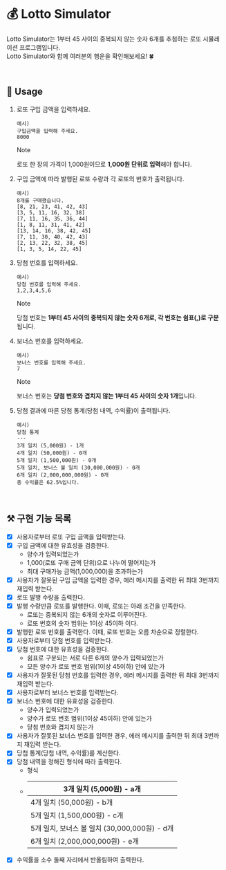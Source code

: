 # :moneybag: Lotto Simulator  

Lotto Simulator는 1부터 45 사이의 중복되지 않는 숫자 6개를 추첨하는 로또 시뮬레이션 프로그램입니다.  
Lotto Simulator와 함께 여러분의 행운을 확인해보세요! :four_leaf_clover:  

<br/>

## :rocket: Usage  

1. 로또 구입 금액을 입력하세요.
    ```
    예시) 
    구입금액을 입력해 주세요.
    8000
    ```
    > [!NOTE]  
    > 로또 한 장의 가격이 1,000원이므로 **1,000원 단위로 입력**해야 합니다.  
    
2. 구입 금액에 따라 발행된 로또 수량과 각 로또의 번호가 출력됩니다.
    ```
    예시) 
    8개를 구매했습니다.
    [8, 21, 23, 41, 42, 43] 
    [3, 5, 11, 16, 32, 38] 
    [7, 11, 16, 35, 36, 44] 
    [1, 8, 11, 31, 41, 42] 
    [13, 14, 16, 38, 42, 45] 
    [7, 11, 30, 40, 42, 43] 
    [2, 13, 22, 32, 38, 45] 
    [1, 3, 5, 14, 22, 45]
    ```   
   
3. 당첨 번호를 입력하세요. 
    ```
    예시) 
    당첨 번호를 입력해 주세요.
    1,2,3,4,5,6
    ```
    > [!NOTE]  
    > 당첨 번호는 **1부터 45 사이의 중복되지 않는 숫자 6개로, 각 번호는 쉼표(,)로 구분**됩니다.  

4. 보너스 번호를 입력하세요.
    ```
    예시)
    보너스 번호를 입력해 주세요.
    7
    ```
    > [!NOTE]  
    > 보너스 번호는 **당첨 번호와 겹치지 않는 1부터 45 사이의 숫자 1개**입니다.  

5. 당첨 결과에 따른 당첨 통계(당첨 내역, 수익률)이 출력됩니다.
     ```
    예시)
    당첨 통계
    ---
    3개 일치 (5,000원) - 1개
    4개 일치 (50,000원) - 0개
    5개 일치 (1,500,000원) - 0개
    5개 일치, 보너스 볼 일치 (30,000,000원) - 0개
    6개 일치 (2,000,000,000원) - 0개
    총 수익률은 62.5%입니다.
    ```

<br/> 

## :hammer_and_pick: 구현 기능 목록

- [X] 사용자로부터 로또 구입 금액을 입력받는다.
- [X] 구입 금액에 대한 유효성을 검증한다.
    - 양수가 입력되었는가
    - 1,000(로또 구매 금액 단위)으로 나누어 떨어지는가
    - 최대 구매가능 금액(1,000,000)을 초과하는가
- [X] 사용자가 잘못된 구입 금액을 입력한 경우, 에러 메시지를 출력한 뒤 최대 3번까지 재입력 받는다.
- [X] 로또 발행 수량을 출력한다.
- [X] 발행 수량만큼 로또를 발행한다. 이때, 로또는 아래 조건을 만족한다.
    - 로또는 중복되지 않는 6개의 숫자로 이루어진다.
    - 로또 번호의 숫자 범위는 1이상 45이하 이다.
- [X] 발행한 로또 번호를 출력한다. 이때, 로또 번호는 오름 차순으로 정렬한다.
- [X] 사용자로부터 당첨 번호를 입력받는다.
- [X] 당첨 번호에 대한 유효성을 검증한다.
    - 쉼표로 구분되는 서로 다른 6개의 양수가 입력되었는가
    - 모든 양수가 로또 번호 범위(1이상 45이하) 안에 있는가
- [X] 사용자가 잘못된 당첨 번호를 입력한 경우, 에러 메시지를 출력한 뒤 최대 3번까지 재입력 받는다.
- [X] 사용자로부터 보너스 번호를 입력받는다.
- [X] 보너스 번호에 대한 유효성을 검증한다.
    - 양수가 입력되었는가
    - 양수가 로또 번호 범위(1이상 45이하) 안에 있는가
    - 당첨 번호와 겹치지 않는가
- [X] 사용자가 잘못된 보너스 번호를 입력한 경우, 에러 메시지를 출력한 뒤 최대 3번까지 재입력 받는다.
- [X] 당첨 통계(당첨 내역, 수익률)를 계산한다.
- [X] 당첨 내역을 정해진 형식에 따라 출력한다.
    - 형식
    - | 3개 일치 (5,000원) - a개             |
        |---------------------------------|
      | 4개 일치 (50,000원) - b개               |
      | 5개 일치 (1,500,000원) - c개            |
      | 5개 일치, 보너스 볼 일치 (30,000,000원) - d개 |
      | 6개 일치 (2,000,000,000원) - e개        |
- [X] 수익률을 소수 둘째 자리에서 반올림하여 출력한다.